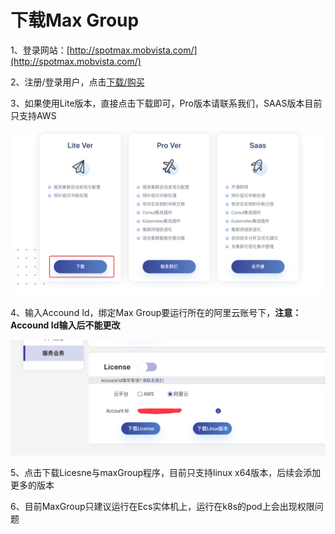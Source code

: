 # 下载Max Group

1、登录网站：[http://spotmax.mobvista.com/](http://spotmax.mobvista.com/)

2、注册/登录用户，点击[下载/购买](http://spotmax.mobvista.com/pricing)

3、如果使用Lite版本，直接点击下载即可，Pro版本请联系我们，SAAS版本目前只支持AWS

![](../../../../.gitbook/assets/image%20%2895%29.png)

4、输入Accound Id，绑定Max Group要运行所在的阿里云账号下，**注意：Accound Id输入后不能更改**

![](../../../../.gitbook/assets/qq20200413-162347.png)

5、点击下载Licesne与maxGroup程序，目前只支持linux x64版本，后续会添加更多的版本

6、目前MaxGroup只建议运行在Ecs实体机上，运行在k8s的pod上会出现权限问题

